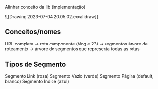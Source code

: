 Alinhar conceito da lib (implementação)

![[Drawing 2023-07-04 20.05.02.excalidraw]]

## Conceitos/nomes
URL completa -> rota
componente (blog e 23) -> segmentos
árvore de roteamento -> árvore de segmentos que representa todas as rotas


## Tipos de Segmento
Segmento Link (rosa)
Segmento Vazio (verde)
Segmento Página (default, branco)
Segmento Índice (azul)